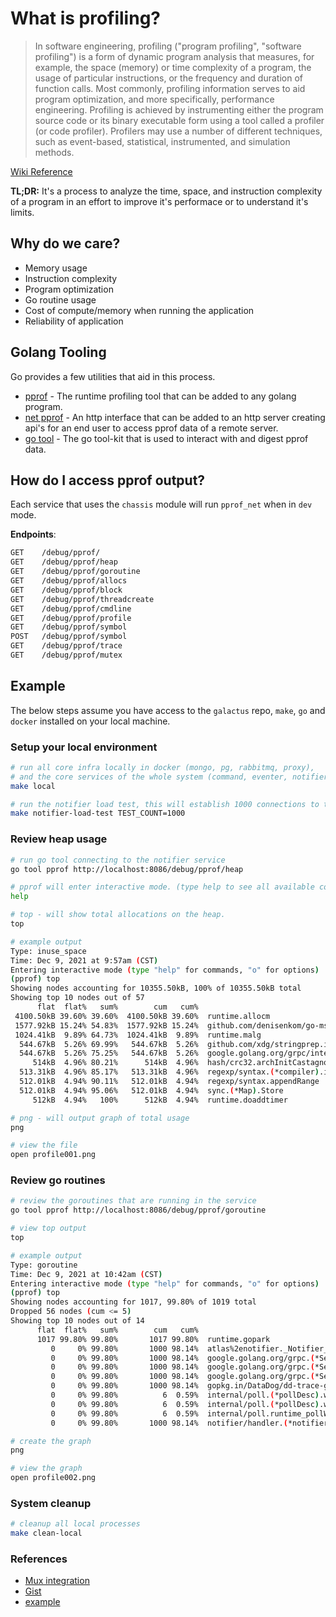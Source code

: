 # What is profiling?

> In software engineering, profiling ("program profiling", "software profiling") is a form of dynamic program analysis that measures, for example, the space (memory) or time complexity of a program, the usage of particular instructions, or the frequency and duration of function calls. Most commonly, profiling information serves to aid program optimization, and more specifically, performance engineering. Profiling is achieved by instrumenting either the program source code or its binary executable form using a tool called a profiler (or code profiler). Profilers may use a number of different techniques, such as event-based, statistical, instrumented, and simulation methods.

[Wiki Reference](https://en.wikipedia.org/wiki/Profiling_(computer_programming))

**TL;DR:** It's a process to analyze the time, space, and instruction complexity of a program in an effort to improve it's performace or to understand it's limits.

## Why do we care?

- Memory usage
- Instruction complexity
- Program optimization
- Go routine usage
- Cost of compute/memory when running the application
- Reliability of application

## Golang Tooling

Go provides a few utilities that aid in this process.

- [pprof](https://pkg.go.dev/runtime/pprof) - The runtime profiling tool that can be added to any golang program.
- [net pprof](https://pkg.go.dev/net/http/pprof) - An http interface that can be added to an http server creating api's for an end user to access pprof data of a remote server.
- [go tool](https://pkg.go.dev/cmd/go) - The go tool-kit that is used to interact with and digest pprof data.

## How do I access pprof output?

Each service that uses the `chassis` module will run `pprof_net` when in `dev` mode.

**Endpoints**:

```txt
GET    /debug/pprof/
GET    /debug/pprof/heap
GET    /debug/pprof/goroutine
GET    /debug/pprof/allocs
GET    /debug/pprof/block
GET    /debug/pprof/threadcreate
GET    /debug/pprof/cmdline
GET    /debug/pprof/profile
GET    /debug/pprof/symbol
POST   /debug/pprof/symbol
GET    /debug/pprof/trace
GET    /debug/pprof/mutex
```

## Example

The below steps assume you have access to the `galactus` repo, `make`, `go` and `docker` installed on your local machine.

### Setup your local environment

```sh
# run all core infra locally in docker (mongo, pg, rabbitmq, proxy),
# and the core services of the whole system (command, eventer, notifier).
make local

# run the notifier load test, this will establish 1000 connections to the notifier service simulating 1000 connected users.
make notifier-load-test TEST_COUNT=1000
```

### Review heap usage

```sh
# run go tool connecting to the notifier service
go tool pprof http://localhost:8086/debug/pprof/heap

# pprof will enter interactive mode. (type help to see all available commands.)
help

# top - will show total allocations on the heap.
top

# example output
Type: inuse_space
Time: Dec 9, 2021 at 9:57am (CST)
Entering interactive mode (type "help" for commands, "o" for options)
(pprof) top
Showing nodes accounting for 10355.50kB, 100% of 10355.50kB total
Showing top 10 nodes out of 57
      flat  flat%   sum%        cum   cum%
 4100.50kB 39.60% 39.60%  4100.50kB 39.60%  runtime.allocm
 1577.92kB 15.24% 54.83%  1577.92kB 15.24%  github.com/denisenkom/go-mssqldb/internal/cp.init
 1024.41kB  9.89% 64.73%  1024.41kB  9.89%  runtime.malg
  544.67kB  5.26% 69.99%   544.67kB  5.26%  github.com/xdg/stringprep.init
  544.67kB  5.26% 75.25%   544.67kB  5.26%  google.golang.org/grpc/internal/transport.newBufWriter
     514kB  4.96% 80.21%      514kB  4.96%  hash/crc32.archInitCastagnoli
  513.31kB  4.96% 85.17%   513.31kB  4.96%  regexp/syntax.(*compiler).inst
  512.01kB  4.94% 90.11%   512.01kB  4.94%  regexp/syntax.appendRange
  512.01kB  4.94% 95.06%   512.01kB  4.94%  sync.(*Map).Store
     512kB  4.94%   100%      512kB  4.94%  runtime.doaddtimer

# png - will output graph of total usage
png

# view the file
open profile001.png
```

### Review go routines

```sh
# review the goroutines that are running in the service
go tool pprof http://localhost:8086/debug/pprof/goroutine

# view top output
top

# example output
Type: goroutine
Time: Dec 9, 2021 at 10:42am (CST)
Entering interactive mode (type "help" for commands, "o" for options)
(pprof) top
Showing nodes accounting for 1017, 99.80% of 1019 total
Dropped 56 nodes (cum <= 5)
Showing top 10 nodes out of 14
      flat  flat%   sum%        cum   cum%
      1017 99.80% 99.80%       1017 99.80%  runtime.gopark
         0     0% 99.80%       1000 98.14%  atlas%2enotifier._Notifier_Connect_Handler
         0     0% 99.80%       1000 98.14%  google.golang.org/grpc.(*Server).handleStream
         0     0% 99.80%       1000 98.14%  google.golang.org/grpc.(*Server).processStreamingRPC
         0     0% 99.80%       1000 98.14%  google.golang.org/grpc.(*Server).serveStreams.func1.2
         0     0% 99.80%       1000 98.14%  gopkg.in/DataDog/dd-trace-go.v1/contrib/google.golang.org/grpc.StreamServerInterceptor.func1
         0     0% 99.80%          6  0.59%  internal/poll.(*pollDesc).wait
         0     0% 99.80%          6  0.59%  internal/poll.(*pollDesc).waitRead
         0     0% 99.80%          6  0.59%  internal/poll.runtime_pollWait
         0     0% 99.80%       1000 98.14%  notifier/handler.(*notifierHandler).Connect

# create the graph
png

# view the graph
open profile002.png
```

### System cleanup

```sh
# cleanup all local processes
make clean-local
```

### References

- [Mux integration](https://newbedev.com/profiling-go-web-application-built-with-gorilla-s-mux-with-net-http-pprof)
- [Gist](https://gist.github.com/slok/33dad1d0d0bae07977e6d32bcc010188)
- [example](https://blog.intelligentbee.com/2017/08/01/profiling-web-applications-golang/)
